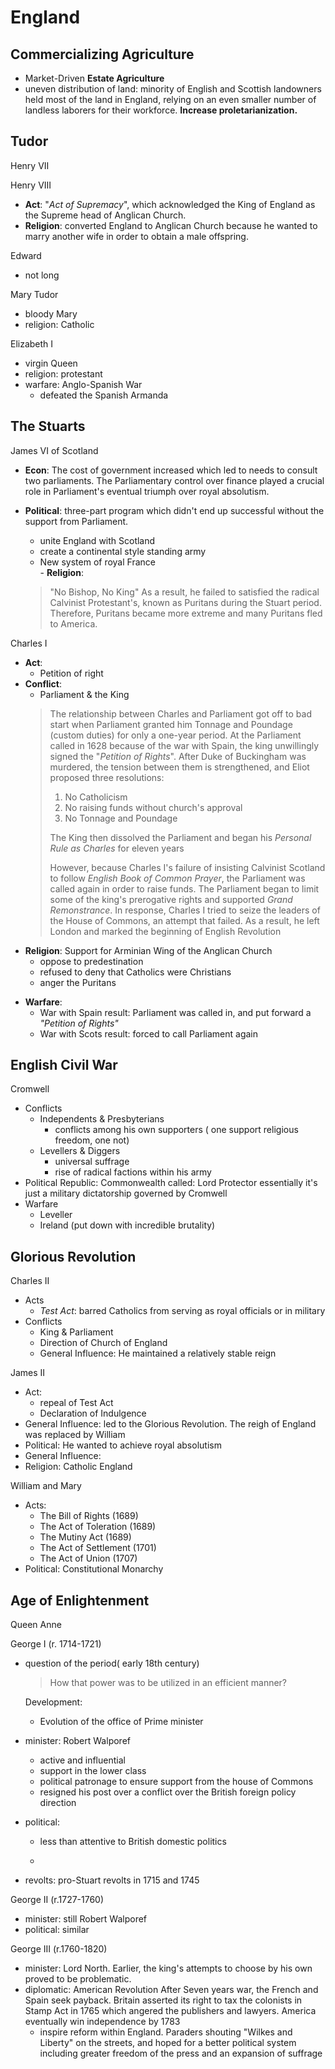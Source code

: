 


# England
## Commercializing Agriculture
 - Market-Driven **Estate Agriculture**
 - uneven distribution of land: minority of English and Scottish landowners held most of the land in England, relying on an even smaller number of landless laborers for their workforce. **Increase proletarianization.**
## Tudor
Henry VII



Henry VIII
   * **Act**: "_Act of Supremacy_", which acknowledged the King of England as the Supreme head of Anglican Church.
   * **Religion**: converted England to Anglican Church because he wanted to marry another wife in order to obtain a male offspring.

Edward
- not long
 
Mary Tudor
- bloody Mary
- religion: Catholic

Elizabeth I
- virgin Queen
- religion: protestant
- warfare: Anglo-Spanish War
  - defeated the Spanish Armanda

## The Stuarts
James VI of Scotland
   - **Econ**: The cost of government increased which led to needs to consult two parliaments. The Parliamentary control over finance played a crucial role in Parliament's eventual triumph over royal absolutism.
   
   - **Political**: three-part program which didn't end up successful without the support from Parliament.
        - unite England with Scotland
        - create a continental style standing army
        - New  system of royal France       
    - **Religion**:
      > "No Bishop, No King"
     As a result, he failed to satisfied the radical Calvinist Protestant's, known as Puritans during the Stuart period. Therefore, Puritans became more extreme and many Puritans fled to America.

Charles I
* **Act**: 
  - Petition of right
* **Conflict**:
  *  Parliament & the King
   >The relationship between Charles and Parliament got off to bad start when Parliament granted him Tonnage and Poundage (custom duties) for only a one-year period. At the Parliament called in 1628 because of the war with Spain, the king unwillingly signed the "_Petition of Rights_". After Duke of Buckingham was murdered, the tension between them is strengthened, and Eliot proposed three resolutions: 
   >1. No Catholicism
   >2. No raising funds without church's approval
   >3. No Tonnage and Poundage
   >
  >The King then dissolved the Parliament and began his *Personal Rule as Charles* for eleven years
   >
   >However, because Charles I's failure of insisting Calvinist Scotland to follow _English Book of Common Prayer_, the Parliament was called again in order to raise funds. The Parliament began to limit some of the king's prerogative rights and supported _Grand Remonstrance_. In response, Charles I tried to seize the leaders of the House of Commons, an attempt that failed. As a result, he left London and marked the beginning of English Revolution
* **Religion**:  Support for Arminian Wing of the Anglican Church
     * oppose to predestination
     * refused to deny that Catholics were Christians
     * anger the Puritans
 - **Warfare**: 
   - War with Spain
    result: Parliament was called in, and put forward a _"Petition of Rights"_
    - War with Scots
    result: forced to call Parliament again


## English Civil War

Cromwell
 - Conflicts
   - Independents & Presbyterians
     - conflicts among his own supporters ( one support religious freedom, one not)
   - Levellers & Diggers
     -  universal suffrage
     -  rise of radical factions within his army
  - Political
     Republic: Commonwealth
     called: Lord Protector
     essentially it's just a military dictatorship governed by Cromwell
 - Warfare
   - Leveller
   - Ireland (put down with incredible brutality)

## Glorious Revolution

Charles II
- Acts
  - _Test Act_: barred Catholics from serving as royal officials or in military
 - Conflicts
   - King & Parliament
    - Direction of Church of England 
   - General Influence: He maintained a relatively stable reign
 
James II
 - Act: 
   - repeal of Test Act
   - Declaration of Indulgence
 - General Influence: led to the Glorious Revolution. The reigh of England was replaced by William
 - Political: He wanted to achieve royal absolutism
 - General Influence: 
 - Religion: Catholic England

William and Mary
  - Acts:
    - The Bill of Rights (1689)
    - The Act of Toleration (1689)
    - The Mutiny Act (1689)
    - The Act of Settlement (1701)
    - The Act of Union (1707) 
  - Political: Constitutional Monarchy

## Age of Enlightenment
Queen Anne 

George I (r. 1714-1721)
  - question of the period( early 18th century)
    > How that power was to be utilized in an efficient manner?
  
    Development: 
    - Evolution of the office of Prime minister
    
  - minister: Robert Walporef
    - active and influential
    - support in the lower class
    - political patronage to ensure support from the house of Commons
    - resigned his post over a conflict over the British foreign policy direction
  - political:
    -  less than attentive to British domestic politics
   
    - 
- revolts: pro-Stuart revolts in 1715 and 1745

George II (r.1727-1760)
  - minister: still Robert Walporef
  - political: similar

George III (r.1760-1820)
  - minister: Lord North. Earlier, the king's attempts to choose by his own proved to be problematic.
  - diplomatic: American Revolution
     After Seven years war, the French and Spain seek payback.
   Britain asserted its right to tax the colonists in Stamp Act in 1765 which angered the publishers and lawyers. America eventually win independence by 1783
     - inspire reform within England. Paraders shouting "Wilkes and Liberty" on the streets, and hoped for a better political system including greater freedom of the press and an expansion of suffrage



<!--stackedit_data:
eyJoaXN0b3J5IjpbLTIwNjMzNzUzOTksNDkzMTcxNDgsLTE4MT
M4NDk0MzUsLTE0NjcyMjU5MjUsNzMwOTk4MTE2XX0=
-->